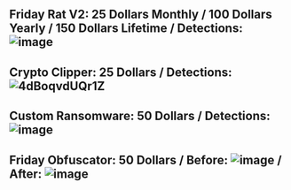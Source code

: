 Friday Rat V2: 25 Dollars Monthly / 100 Dollars Yearly / 150 Dollars Lifetime 
/ Detections:
![image](https://user-images.githubusercontent.com/103219372/169676173-406ae131-e579-44cd-bd68-d157c9ba7353.png)
-------------------------------------------------------------------------------------------
Crypto Clipper: 25 Dollars / Detections: 
![4dBoqvdUQr1Z](https://user-images.githubusercontent.com/103219372/169676453-de089869-4338-4ab4-9646-37c16e85e833.png)
-------------------------------------------------------------------------------------------
Custom Ransomware: 50 Dollars / Detections: 
![image](https://user-images.githubusercontent.com/103219372/169705476-a96af249-6422-49cc-9117-458f7f29995f.png)
-------------------------------------------------------------------------------------------
Friday Obfuscator: 50 Dollars / Before: ![image](https://user-images.githubusercontent.com/103219372/169721578-310316fa-63c3-4adf-b682-14b5bd98356c.png)
 / After: ![image](https://user-images.githubusercontent.com/103219372/169705476-a96af249-6422-49cc-9117-458f7f29995f.png)
-------------------------------------------------------------------------------------------
